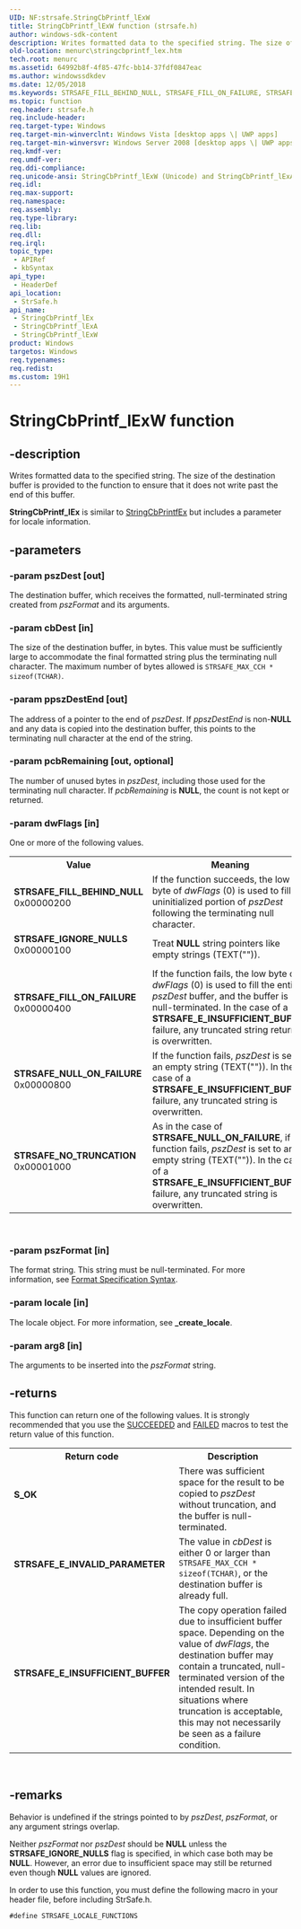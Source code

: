 ```yaml
---
UID: NF:strsafe.StringCbPrintf_lExW
title: StringCbPrintf_lExW function (strsafe.h)
author: windows-sdk-content
description: Writes formatted data to the specified string. The size of the destination buffer is provided to the function to ensure that it does not write past the end of this buffer.
old-location: menurc\stringcbprintf_lex.htm
tech.root: menurc
ms.assetid: 64992b8f-4f85-47fc-bb14-37fdf0847eac
ms.author: windowssdkdev
ms.date: 12/05/2018
ms.keywords: STRSAFE_FILL_BEHIND_NULL, STRSAFE_FILL_ON_FAILURE, STRSAFE_IGNORE_NULLS, STRSAFE_NO_TRUNCATION, STRSAFE_NULL_ON_FAILURE, StringCbPrintf_lEx, StringCbPrintf_lEx function [Menus and Other Resources], StringCbPrintf_lExA, StringCbPrintf_lExW, menurc.stringcbprintf_lex, strsafe/StringCbPrintf_lEx, strsafe/StringCbPrintf_lExA, strsafe/StringCbPrintf_lExW
ms.topic: function
req.header: strsafe.h
req.include-header: 
req.target-type: Windows
req.target-min-winverclnt: Windows Vista [desktop apps \| UWP apps]
req.target-min-winversvr: Windows Server 2008 [desktop apps \| UWP apps]
req.kmdf-ver: 
req.umdf-ver: 
req.ddi-compliance: 
req.unicode-ansi: StringCbPrintf_lExW (Unicode) and StringCbPrintf_lExA (ANSI)
req.idl: 
req.max-support: 
req.namespace: 
req.assembly: 
req.type-library: 
req.lib: 
req.dll: 
req.irql: 
topic_type:
 - APIRef
 - kbSyntax
api_type:
 - HeaderDef
api_location:
 - StrSafe.h
api_name:
 - StringCbPrintf_lEx
 - StringCbPrintf_lExA
 - StringCbPrintf_lExW
product: Windows
targetos: Windows
req.typenames: 
req.redist: 
ms.custom: 19H1
---
```


# StringCbPrintf_lExW function


## -description


Writes formatted data to the specified string. The size of the destination buffer is provided to the function to ensure that it does not write past the end of this buffer.

<b>StringCbPrintf_lEx</b> is similar to <a href="https://msdn.microsoft.com/en-us/library/ms647513(v=VS.85).aspx">StringCbPrintfEx</a> but includes a parameter for locale information.


## -parameters




### -param pszDest [out]

The destination buffer, which receives the formatted, null-terminated string created from <i>pszFormat</i> and its arguments.


### -param cbDest [in]

The size of the destination buffer, in bytes. This value must be sufficiently large to accommodate the final formatted string plus the terminating null character. The maximum number of bytes allowed is <code>STRSAFE_MAX_CCH * sizeof(TCHAR)</code>.


### -param ppszDestEnd [out]

The address of a pointer to the end of <i>pszDest</i>. If <i>ppszDestEnd</i> is non-<b>NULL</b> and any data is copied into the destination buffer, this points to the terminating null character at the end of the string.


### -param pcbRemaining [out, optional]

The number of unused bytes in <i>pszDest</i>, including those used for the terminating null character. If <i>pcbRemaining</i> is <b>NULL</b>, the count is not kept or returned.


### -param dwFlags [in]

One or more of the following values.

<table>
<tr>
<th>Value</th>
<th>Meaning</th>
</tr>
<tr>
<td width="40%"><a id="STRSAFE_FILL_BEHIND_NULL"></a><a id="strsafe_fill_behind_null"></a><dl>
<dt><b>STRSAFE_FILL_BEHIND_NULL</b></dt>
<dt>0x00000200</dt>
</dl>
</td>
<td width="60%">
If the function succeeds, the low byte of <i>dwFlags</i> (0) is used to fill the uninitialized portion of <i>pszDest</i> following the terminating null character.

</td>
</tr>
<tr>
<td width="40%"><a id="STRSAFE_IGNORE_NULLS"></a><a id="strsafe_ignore_nulls"></a><dl>
<dt><b>STRSAFE_IGNORE_NULLS</b></dt>
<dt>0x00000100</dt>
</dl>
</td>
<td width="60%">
Treat <b>NULL</b> string pointers like empty strings (TEXT("")).

</td>
</tr>
<tr>
<td width="40%"><a id="STRSAFE_FILL_ON_FAILURE"></a><a id="strsafe_fill_on_failure"></a><dl>
<dt><b>STRSAFE_FILL_ON_FAILURE</b></dt>
<dt>0x00000400</dt>
</dl>
</td>
<td width="60%">
If the function fails, the low byte of <i>dwFlags</i> (0) is used to fill the entire <i>pszDest</i> buffer, and the buffer is null-terminated. In the case of a <b>STRSAFE_E_INSUFFICIENT_BUFFER</b> failure, any truncated string returned is overwritten.

</td>
</tr>
<tr>
<td width="40%"><a id="STRSAFE_NULL_ON_FAILURE"></a><a id="strsafe_null_on_failure"></a><dl>
<dt><b>STRSAFE_NULL_ON_FAILURE</b></dt>
<dt>0x00000800</dt>
</dl>
</td>
<td width="60%">
If the function fails, <i>pszDest</i> is set to an empty string (TEXT("")). In the case of a <b>STRSAFE_E_INSUFFICIENT_BUFFER</b> failure, any truncated string is overwritten.

</td>
</tr>
<tr>
<td width="40%"><a id="STRSAFE_NO_TRUNCATION"></a><a id="strsafe_no_truncation"></a><dl>
<dt><b>STRSAFE_NO_TRUNCATION</b></dt>
<dt>0x00001000</dt>
</dl>
</td>
<td width="60%">
As in the case of <b>STRSAFE_NULL_ON_FAILURE</b>, if the function fails, <i>pszDest</i> is set to an empty string (TEXT("")). In the case of a <b>STRSAFE_E_INSUFFICIENT_BUFFER</b> failure, any truncated string is overwritten.

</td>
</tr>
</table>
 


### -param pszFormat [in]

The format string. This string must be null-terminated. For more information, see <a href="https://msdn.microsoft.com/en-us/library/56e442dc.aspx">Format Specification Syntax</a>.


### -param locale [in]

The locale object. For more information, see <b>_create_locale</b>.


### -param arg8 [in]

The arguments to be inserted into the <i>pszFormat</i> string.


## -returns



This function can return one of the following values. It is strongly recommended that you use the <a href="https://msdn.microsoft.com/7a258b0b-d214-46c5-be0a-6493cd14a0e5">SUCCEEDED</a> and <a href="https://msdn.microsoft.com/d9c4ff73-c255-4a82-b901-23bd5b41ee6c">FAILED</a> macros to test the return value of this function.

<table>
<tr>
<th>Return code</th>
<th>Description</th>
</tr>
<tr>
<td width="40%">
<dl>
<dt><b>S_OK</b></dt>
</dl>
</td>
<td width="60%">
There was sufficient space for the result to be copied to <i>pszDest</i> without truncation, and the buffer is null-terminated.

</td>
</tr>
<tr>
<td width="40%">
<dl>
<dt><b>STRSAFE_E_INVALID_PARAMETER</b></dt>
</dl>
</td>
<td width="60%">
The value in <i>cbDest</i> is either 0 or larger than <code>STRSAFE_MAX_CCH * sizeof(TCHAR)</code>, or the destination buffer is already full.

</td>
</tr>
<tr>
<td width="40%">
<dl>
<dt><b>STRSAFE_E_INSUFFICIENT_BUFFER</b></dt>
</dl>
</td>
<td width="60%">
The copy operation failed due to insufficient buffer space. Depending on the value of <i>dwFlags</i>, the destination buffer may contain a truncated, null-terminated version of the intended result. In situations where truncation is acceptable, this may not necessarily be seen as a failure condition.

</td>
</tr>
</table>
 




## -remarks



Behavior is undefined if the strings pointed to by <i>pszDest</i>, <i>pszFormat</i>, or any argument strings overlap.

Neither <i>pszFormat</i> nor <i>pszDest</i> should be <b>NULL</b> unless the <b>STRSAFE_IGNORE_NULLS</b> flag is specified, in which case both may be <b>NULL</b>. However, an error due to insufficient space may still be returned even though <b>NULL</b> values are ignored.

In order to use this function, you must define the following macro in your header file, before including StrSafe.h.

<code>#define STRSAFE_LOCALE_FUNCTIONS</code>



